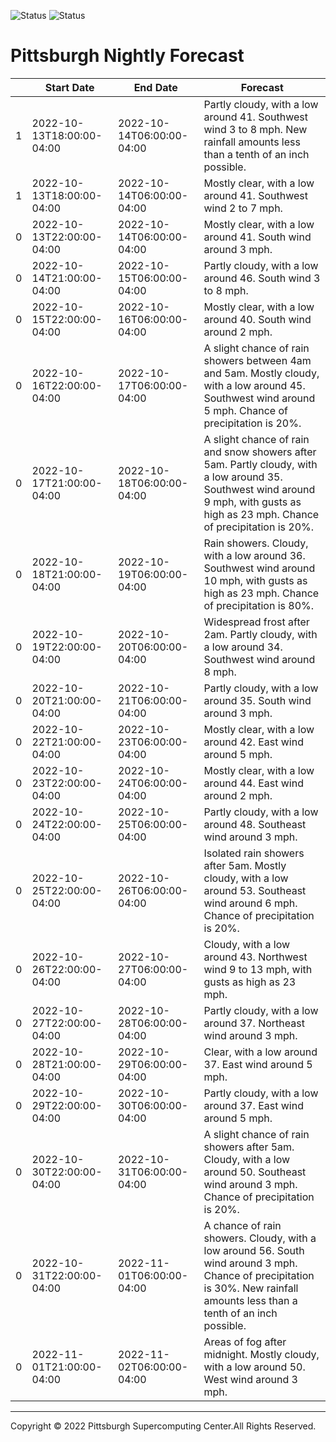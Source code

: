 ![Status](https://github.com/nataliepham6720/python-get-forecast/actions/workflows/build.yml/badge.svg)
![Status](https://github.com/nataliepham6720/python-get-forecast/actions/workflows/pretty.yml/badge.svg)
# Pittsburgh Nightly Forecast

|    | Start Date                | End Date                  | Forecast                                                                                                                                                                            |
|----|---------------------------|---------------------------|-------------------------------------------------------------------------------------------------------------------------------------------------------------------------------------|
|  1 | 2022-10-13T18:00:00-04:00 | 2022-10-14T06:00:00-04:00 | Partly cloudy, with a low around 41. Southwest wind 3 to 8 mph. New rainfall amounts less than a tenth of an inch possible.                                                         |
|  1 | 2022-10-13T18:00:00-04:00 | 2022-10-14T06:00:00-04:00 | Mostly clear, with a low around 41. Southwest wind 2 to 7 mph.                                                                                                                      |
|  0 | 2022-10-13T22:00:00-04:00 | 2022-10-14T06:00:00-04:00 | Mostly clear, with a low around 41. South wind around 3 mph.                                                                                                                        |
|  0 | 2022-10-14T21:00:00-04:00 | 2022-10-15T06:00:00-04:00 | Partly cloudy, with a low around 46. South wind 3 to 8 mph.                                                                                                                         |
|  0 | 2022-10-15T22:00:00-04:00 | 2022-10-16T06:00:00-04:00 | Mostly clear, with a low around 40. South wind around 2 mph.                                                                                                                        |
|  0 | 2022-10-16T22:00:00-04:00 | 2022-10-17T06:00:00-04:00 | A slight chance of rain showers between 4am and 5am. Mostly cloudy, with a low around 45. Southwest wind around 5 mph. Chance of precipitation is 20%.                              |
|  0 | 2022-10-17T21:00:00-04:00 | 2022-10-18T06:00:00-04:00 | A slight chance of rain and snow showers after 5am. Partly cloudy, with a low around 35. Southwest wind around 9 mph, with gusts as high as 23 mph. Chance of precipitation is 20%. |
|  0 | 2022-10-18T21:00:00-04:00 | 2022-10-19T06:00:00-04:00 | Rain showers. Cloudy, with a low around 36. Southwest wind around 10 mph, with gusts as high as 23 mph. Chance of precipitation is 80%.                                             |
|  0 | 2022-10-19T22:00:00-04:00 | 2022-10-20T06:00:00-04:00 | Widespread frost after 2am. Partly cloudy, with a low around 34. Southwest wind around 8 mph.                                                                                       |
|  0 | 2022-10-20T21:00:00-04:00 | 2022-10-21T06:00:00-04:00 | Partly cloudy, with a low around 35. South wind around 3 mph.                                                                                                                       |
|  0 | 2022-10-22T21:00:00-04:00 | 2022-10-23T06:00:00-04:00 | Mostly clear, with a low around 42. East wind around 5 mph.                                                                                                                         |
|  0 | 2022-10-23T22:00:00-04:00 | 2022-10-24T06:00:00-04:00 | Mostly clear, with a low around 44. East wind around 2 mph.                                                                                                                         |
|  0 | 2022-10-24T22:00:00-04:00 | 2022-10-25T06:00:00-04:00 | Partly cloudy, with a low around 48. Southeast wind around 3 mph.                                                                                                                   |
|  0 | 2022-10-25T22:00:00-04:00 | 2022-10-26T06:00:00-04:00 | Isolated rain showers after 5am. Mostly cloudy, with a low around 53. Southeast wind around 6 mph. Chance of precipitation is 20%.                                                  |
|  0 | 2022-10-26T22:00:00-04:00 | 2022-10-27T06:00:00-04:00 | Cloudy, with a low around 43. Northwest wind 9 to 13 mph, with gusts as high as 23 mph.                                                                                             |
|  0 | 2022-10-27T22:00:00-04:00 | 2022-10-28T06:00:00-04:00 | Partly cloudy, with a low around 37. Northeast wind around 3 mph.                                                                                                                   |
|  0 | 2022-10-28T21:00:00-04:00 | 2022-10-29T06:00:00-04:00 | Clear, with a low around 37. East wind around 5 mph.                                                                                                                                |
|  0 | 2022-10-29T22:00:00-04:00 | 2022-10-30T06:00:00-04:00 | Partly cloudy, with a low around 37. East wind around 5 mph.                                                                                                                        |
|  0 | 2022-10-30T22:00:00-04:00 | 2022-10-31T06:00:00-04:00 | A slight chance of rain showers after 5am. Cloudy, with a low around 50. Southeast wind around 3 mph. Chance of precipitation is 20%.                                               |
|  0 | 2022-10-31T22:00:00-04:00 | 2022-11-01T06:00:00-04:00 | A chance of rain showers. Cloudy, with a low around 56. South wind around 3 mph. Chance of precipitation is 30%. New rainfall amounts less than a tenth of an inch possible.        |
|  0 | 2022-11-01T21:00:00-04:00 | 2022-11-02T06:00:00-04:00 | Areas of fog after midnight. Mostly cloudy, with a low around 50. West wind around 3 mph.                                                                                           |

---
Copyright © 2022 Pittsburgh Supercomputing Center.All Rights Reserved.